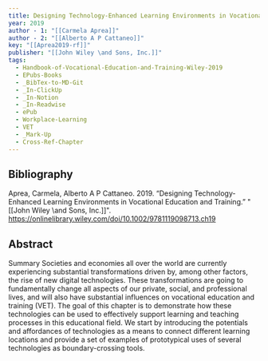 ```yaml
---
title: Designing Technology-Enhanced Learning Environments in Vocational Education and Training
year: 2019
author - 1: "[[Carmela Aprea]]"
author - 2: "[[Alberto A P Cattaneo]]"
key: "[[Aprea2019-rf]]"
publisher: "[[John Wiley \and Sons, Inc.]]"
tags:
  - Handbook-of-Vocational-Education-and-Training-Wiley-2019
  - EPubs-Books
  - _BibTex-to-MD-Git
  - _In-ClickUp
  - _In-Notion
  - _In-Readwise
  - ePub
  - Workplace-Learning
  - VET
  - _Mark-Up
  - Cross-Ref-Chapter
---
```


## Bibliography
Aprea, Carmela, Alberto A P Cattaneo. 2019. “Designing Technology-Enhanced Learning Environments in Vocational Education and Training.” "[[John Wiley \and Sons, Inc.]]". https://onlinelibrary.wiley.com/doi/10.1002/9781119098713.ch19

## Abstract
Summary Societies and economies all over the world are currently experiencing substantial transformations driven by, among other factors, the rise of new digital technologies. These transformations are going to fundamentally change all aspects of our private, social, and professional lives, and will also have substantial influences on vocational education and training (VET). The goal of this chapter is to demonstrate how these technologies can be used to effectively support learning and teaching processes in this educational field. We start by introducing the potentials and affordances of technologies as a means to connect different learning locations and provide a set of examples of prototypical uses of several technologies as boundary-crossing tools.